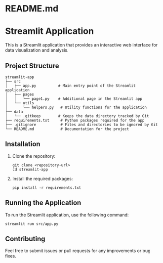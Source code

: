 # README.md

# Streamlit Application

This is a Streamlit application that provides an interactive web interface for data visualization and analysis.

## Project Structure

```
streamlit-app
├── src
│   ├── app.py          # Main entry point of the Streamlit application
│   ├── pages
│   │   └── page1.py    # Additional page in the Streamlit app
│   └── utils
│       └── helpers.py   # Utility functions for the application
├── data
│   └── .gitkeep        # Keeps the data directory tracked by Git
├── requirements.txt     # Python packages required for the app
├── .gitignore           # Files and directories to be ignored by Git
└── README.md            # Documentation for the project
```

## Installation

1. Clone the repository:
   ```
   git clone <repository-url>
   cd streamlit-app
   ```

2. Install the required packages:
   ```
   pip install -r requirements.txt
   ```

## Running the Application

To run the Streamlit application, use the following command:

```
streamlit run src/app.py
```

## Contributing

Feel free to submit issues or pull requests for any improvements or bug fixes.